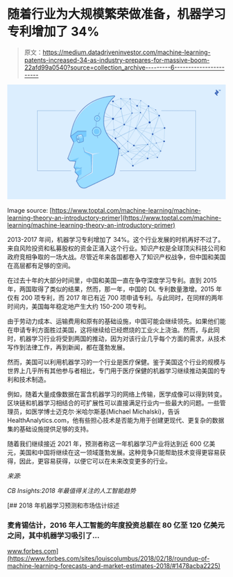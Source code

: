 # 随着行业为大规模繁荣做准备，机器学习专利增加了 34%

> 原文：<https://medium.datadriveninvestor.com/machine-learning-patents-increased-34-as-industry-prepares-for-massive-boom-22afd99a0540?source=collection_archive---------6----------------------->

![](img/a2e13a1ade8860e8ee5096440db580e1.png)

Image source: [https://www.toptal.com/machine-learning/machine-learning-theory-an-introductory-primer](https://www.toptal.com/machine-learning/machine-learning-theory-an-introductory-primer)

2013-2017 年间，机器学习专利增加了 34%。这个行业发展的时机再好不过了。来自风险投资和私募股权的资金正涌入这个行业。知识产权是全球顶尖科技公司和政府竞相争取的一场大战。尽管近年来各国都卷入了知识产权战争，但中国和美国在高层都有足够的空间。

在过去十年的大部分时间里，中国和美国一直在争夺深度学习专利。直到 2015 年，两国取得了类似的结果，然而，那一年，中国的 DL 专利数量激增。2015 年仅有 200 项专利，而 2017 年已有近 700 项申请专利。与此同时，在同样的两年时间内，美国每年稳定地产生大约 150-200 项专利。

由于劳动力成本、运输费用和原有的基础设施，中国可能会继续领先。如果他们能在申请专利方面胜过美国，这将继续给已经燃烧的工业火上浇油。然而，与此同时，机器学习行业将受到两国的推动，因为对该行业几乎每个方面的需求，从技术写作到法律工作，再到新闻，都在蓬勃发展。

然而，美国可以利用机器学习的一个行业是医疗保健。鉴于美国这个行业的规模与世界上几乎所有其他参与者相比，专门用于医疗保健的机器学习继续推动美国的专利和技术制造。

例如，随着大量成像数据在富含机器学习的网络上传输，医学成像可以得到转变。区块链和机器学习相结合的可扩展性可以直接满足行业内一些最大的问题。一些管理员，如医学博士迈克尔·米哈尔斯基(Michael Michalski)，告诉 HealthAnalytics.com，他有些担心技术是否能为用于创建更现代、更复杂的数据集的基础设施提供足够的支持。

随着我们继续接近 2021 年，预测者称这一年机器学习产业将达到近 600 亿美元，美国和中国将继续在这一领域蓬勃发展。这种竞争只能帮助技术变得更容易获得，因此，更容易获得，以便它可以在未来改变更多的行业。

*来源:*

*CB Insights:2018 年最值得关注的人工智能趋势*

[](https://www.forbes.com/sites/louiscolumbus/2018/02/18/roundup-of-machine-learning-forecasts-and-market-estimates-2018/#1478acba2225) [## 2018 年机器学习预测和市场估计综述

### 麦肯锡估计，2016 年人工智能的年度投资总额在 80 亿至 120 亿美元之间，其中机器学习吸引了…

www.forbes.com](https://www.forbes.com/sites/louiscolumbus/2018/02/18/roundup-of-machine-learning-forecasts-and-market-estimates-2018/#1478acba2225)